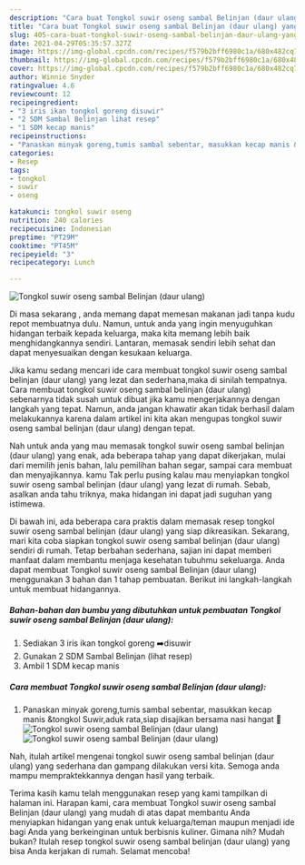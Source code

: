 ```yaml
---
description: "Cara buat Tongkol suwir oseng sambal Belinjan (daur ulang) yang lezat Untuk Jualan"
title: "Cara buat Tongkol suwir oseng sambal Belinjan (daur ulang) yang lezat Untuk Jualan"
slug: 405-cara-buat-tongkol-suwir-oseng-sambal-belinjan-daur-ulang-yang-lezat-untuk-jualan
date: 2021-04-29T05:35:57.327Z
image: https://img-global.cpcdn.com/recipes/f579b2bff6980c1a/680x482cq70/tongkol-suwir-oseng-sambal-belinjan-daur-ulang-foto-resep-utama.jpg
thumbnail: https://img-global.cpcdn.com/recipes/f579b2bff6980c1a/680x482cq70/tongkol-suwir-oseng-sambal-belinjan-daur-ulang-foto-resep-utama.jpg
cover: https://img-global.cpcdn.com/recipes/f579b2bff6980c1a/680x482cq70/tongkol-suwir-oseng-sambal-belinjan-daur-ulang-foto-resep-utama.jpg
author: Winnie Snyder
ratingvalue: 4.6
reviewcount: 12
recipeingredient:
- "3 iris ikan tongkol goreng disuwir"
- "2 SDM Sambal Belinjan lihat resep"
- "1 SDM kecap manis"
recipeinstructions:
- "Panaskan minyak goreng,tumis sambal sebentar, masukkan kecap manis &amp;tongkol Suwir,aduk rata,siap disajikan bersama nasi hangat 🤤"
categories:
- Resep
tags:
- tongkol
- suwir
- oseng

katakunci: tongkol suwir oseng 
nutrition: 240 calories
recipecuisine: Indonesian
preptime: "PT29M"
cooktime: "PT45M"
recipeyield: "3"
recipecategory: Lunch

---
```



![Tongkol suwir oseng sambal Belinjan (daur ulang)](https://img-global.cpcdn.com/recipes/f579b2bff6980c1a/680x482cq70/tongkol-suwir-oseng-sambal-belinjan-daur-ulang-foto-resep-utama.jpg)

Di masa  sekarang , anda memang dapat memesan makanan jadi tanpa kudu repot membuatnya dulu. Namun, untuk anda yang ingin menyuguhkan hidangan terbaik kepada keluarga, maka kita memang lebih baik menghidangkannya sendiri. Lantaran, memasak sendiri lebih sehat dan dapat menyesuaikan dengan kesukaan keluarga.

Jika kamu sedang mencari ide cara membuat tongkol suwir oseng sambal belinjan (daur ulang) yang lezat dan sederhana,maka di sinilah tempatnya. Cara membuat tongkol suwir oseng sambal belinjan (daur ulang)  sebenarnya tidak susah untuk dibuat jika kamu mengerjakannya dengan langkah yang tepat. Namun, anda jangan khawatir akan tidak berhasil dalam melakukannya 
karena dalam artikel ini kita akan mengupas tongkol suwir oseng sambal belinjan (daur ulang) dengan tepat.  



Nah untuk anda yang mau memasak tongkol suwir oseng sambal belinjan (daur ulang) yang enak, ada beberapa tahap yang dapat dikerjakan, mulai dari memilih jenis bahan, lalu pemilihan bahan segar, sampai cara membuat dan menyajikannya. kamu Tak perlu pusing kalau mau menyiapkan tongkol suwir oseng sambal belinjan (daur ulang) yang lezat di rumah. Sebab, asalkan anda  tahu triknya, maka hidangan ini dapat jadi suguhan yang istimewa.

Di bawah ini, ada beberapa cara praktis  dalam memasak resep tongkol suwir oseng sambal belinjan (daur ulang) yang siap dikreasikan. Sekarang, mari kita coba siapkan tongkol suwir oseng sambal belinjan (daur ulang) sendiri di rumah. Tetap berbahan sederhana, sajian ini dapat memberi manfaat dalam membantu menjaga kesehatan tubuhmu sekeluarga. Anda dapat membuat Tongkol suwir oseng sambal Belinjan (daur ulang) menggunakan 3 bahan dan 1 tahap pembuatan. Berikut ini langkah-langkah untuk membuat hidangannya.

<!--inarticleads1-->

##### Bahan-bahan dan bumbu yang dibutuhkan untuk pembuatan Tongkol suwir oseng sambal Belinjan (daur ulang):

1. Sediakan 3 iris ikan tongkol goreng ➡️disuwir
1. Gunakan 2 SDM Sambal Belinjan (lihat resep)
1. Ambil 1 SDM kecap manis




<!--inarticleads2-->

##### Cara membuat Tongkol suwir oseng sambal Belinjan (daur ulang):

1. Panaskan minyak goreng,tumis sambal sebentar, masukkan kecap manis &amp;tongkol Suwir,aduk rata,siap disajikan bersama nasi hangat 🤤
<img src="https://img-global.cpcdn.com/steps/864a9f6c7f994294/160x128cq70/tongkol-suwir-oseng-sambal-belinjan-daur-ulang-langkah-memasak-1-foto.jpg" alt="Tongkol suwir oseng sambal Belinjan (daur ulang)"><img src="https://img-global.cpcdn.com/steps/ee5b9ec6223d8d25/160x128cq70/tongkol-suwir-oseng-sambal-belinjan-daur-ulang-langkah-memasak-1-foto.jpg" alt="Tongkol suwir oseng sambal Belinjan (daur ulang)">



Nah, itulah artikel mengenai  tongkol suwir oseng sambal belinjan (daur ulang)  yang sederhana dan gampang dilakukan versi kita. Semoga anda mampu mempraktekkannya dengan hasil yang terbaik. 

Terima kasih kamu telah menggunakan resep yang kami tampilkan di halaman ini. Harapan kami, cara membuat  Tongkol suwir oseng sambal Belinjan (daur ulang) yang mudah di atas dapat membantu Anda menyiapkan hidangan yang enak untuk keluarga/teman maupun menjadi ide bagi Anda yang berkeinginan untuk berbisnis kuliner. Gimana nih? Mudah bukan? Itulah resep tongkol suwir oseng sambal belinjan (daur ulang) yang bisa Anda kerjakan di rumah. Selamat mencoba!


